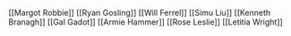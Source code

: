[[Margot Robbie]]
[[Ryan Gosling]]
[[Will Ferrel]]
[[Simu Liu]]
[[Kenneth Branagh]]
[[Gal Gadot]]
[[Armie Hammer]]
[[Rose Leslie]]
[[Letitia Wright]]
